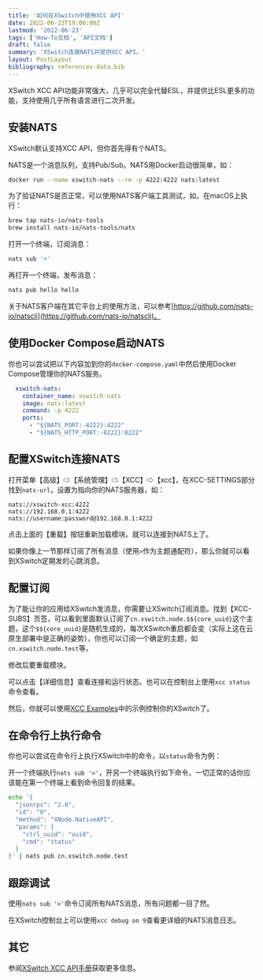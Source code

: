 ```yaml
---
title: '如何在XSwitch中使用XCC API'
date: 2022-06-23T19:00:00Z
lastmod: '2022-06-23'
tags: ['How-To文档', 'API文档']
draft: false
summary: 'XSwitch连接NATS并提供XCC API。'
layout: PostLayout
bibliography: references-data.bib
---
```


XSwitch XCC API功能非常强大，几乎可以完全代替ESL，并提供比ESL更多的功能，支持使用几乎所有语言进行二次开发。

## 安装NATS

XSwitch默认支持XCC API，但你首先得有个NATS。

NATS是一个消息队列，支持Pub/Sub。NATS用Docker启动很简单，如：

```sh
docker run --name xswitch-nats --rm -p 4222:4222 nats:latest
```

为了验证NATS是否正常，可以使用NATS客户端工具测试，如，在macOS上执行：

```sh
brew tap nats-io/nats-tools
brew install nats-io/nats-tools/nats
```

打开一个终端，订阅消息：

```sh
nats sub '>'
```

再打开一个终端，发布消息：

```sh
nats pub hello hello
```

关于NATS客户端在其它平台上的使用方法，可以参考[https://github.com/nats-io/natscli](https://github.com/nats-io/natscli)。

## 使用Docker Compose启动NATS

你也可以尝试把以下内容加到你的`docker-compose.yaml`中然后使用Docker Compose管理你的NATS服务。

```yaml
  xswitch-nats:
    container_name: xswitch-nats
    image: nats:latest
    command: -p 4222
    ports:
      - "${NATS_PORT:-4222}:4222"
      - "${NATS_HTTP_PORT:-8222}:8222"
```

## 配置XSwitch连接NATS

打开菜单【高级】⇨【系统管理】⇨【XCC】⇨【xcc】，在XCC-SETTINGS部分找到`nats-url`，设置为指向你的NATS服务器，如：

```
nats://xswitch-xcc:4222
nats://192.168.0.1:4222
nats://username:password@192.168.0.1:4222
```

点击上面的【重载】按钮重新加载模块。就可以连接到NATS上了。

如果你像上一节那样订阅了所有消息（使用`>`作为主题通配符），那么你就可以看到XSwitch定期发的心跳消息。

## 配置订阅

为了能让你的应用给XSwitch发消息，你需要让XSwitch订阅消息。找到【XCC-SUBS】页签，可以看到里面默认订阅了`cn.xswitch.node.$${core_uuid}`这个主题，这个`$${core_uuid}`是随机生成的，每次XSwitch重启都会变（实际上这在云原生部署中是正确的姿势），你也可以订阅一个确定的主题，如`cn.xswitch.node.test`等。

修改后要重载模块。

可以点击【详细信息】查看连接和运行状态。也可以在控制台上使用`xcc status`命令查看。

然后，你就可以使用[XCC Examples](https://git.xswitch.cn/xswitch/xcc-examples)中的示例控制你的XSwitch了。

## 在命令行上执行命令

你也可以尝试在命令行上执行XSwitch中的命令，以`status`命令为例：

开一个终端执行`nats sub '>'`，开另一个终端执行如下命令，一切正常的话你应该能在第一个终端上看到命令回复的结果。

```sh
echo '{
  "jsonrpc": "2.0",
  "id": "0",
  "method": "XNode.NativeAPI",
  "params": {
    "ctrl_uuid": "uuid",
    "cmd": "status"
  }
}' | nats pub cn.xswitch.node.test
```

## 跟踪调试

使用`nats sub '>'`命令订阅所有NATS消息，所有问题都一目了然。

在XSwitch控制台上可以使用`xcc debug on 9`查看更详细的NATS消息日志。

## 其它

参阅[XSwitch XCC API手册](https://xswitch.cn/docs/xswitch-xcc.html)获取更多信息。
